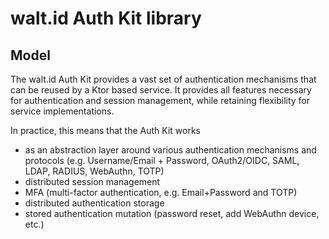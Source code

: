 # walt.id Auth Kit library

## Model

The walt.id Auth Kit provides a vast set of authentication mechanisms
that can be reused by a Ktor based service.
It provides all features necessary for authentication and
session management, while retaining flexibility for service implementations.

In practice, this means that the Auth Kit works

- as an abstraction layer around various
  authentication mechanisms and protocols (e.g. Username/Email + Password, OAuth2/OIDC, SAML, LDAP, RADIUS, WebAuthn, TOTP)
- distributed session management
- MFA (multi-factor authentication, e.g. Email+Password and TOTP)
- distributed authentication storage
- stored authentication mutation (password reset, add WebAuthn device, etc.)
